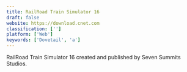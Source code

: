 ```yaml
---
title: RailRoad Train Simulator 16
draft: false 
website: https://download.cnet.com
classification: ['']
platform: ['Web']
keywords: ['Dovetail', 'a']
---
```

RailRoad Train Simulator 16 created and published by Seven Summits Studios.